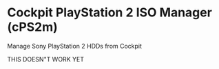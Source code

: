 # Cockpit PlayStation 2 ISO Manager (cPS2m)
Manage Sony PlayStation 2 HDDs from Cockpit


THIS DOESN"T WORK YET